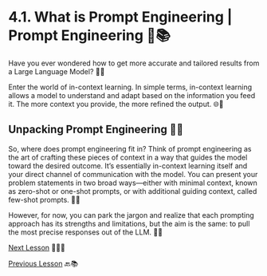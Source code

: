 # 4.1. **What is Prompt Engineering | Prompt Engineering** 🚀📚

Have you ever wondered how to get more accurate and tailored results from a Large Language Model? 🤔💬

Enter the world of in-context learning. In simple terms, in-context learning allows a model to understand and adapt based on the information you feed it. The more context you provide, the more refined the output. 🌐🧠

## **Unpacking Prompt Engineering** 🎨🤖

So, where does prompt engineering fit in? Think of prompt engineering as the art of crafting these pieces of context in a way that guides the model toward the desired outcome. It’s essentially in-context learning itself and your direct channel of communication with the model. You can present your problem statements in two broad ways—either with minimal context, known as zero-shot or one-shot prompts, or with additional guiding context, called few-shot prompts. 🚀🤓

However, for now, you can park the jargon and realize that each prompting approach has its strengths and limitations, but the aim is the same: to pull the most precise responses out of the LLM. 🎯💡

[Next Lesson](https://github.com/gtech-mulearn/Pathway-AI-Bootcamp/blob/main/Word%20Vectors%20Simplified%20Part-4.md) 📖👣🔜

[Previous Lesson](https://github.com/gtech-mulearn/Pathway-AI-Bootcamp/blob/main/Task-3.md) 🔙📚
